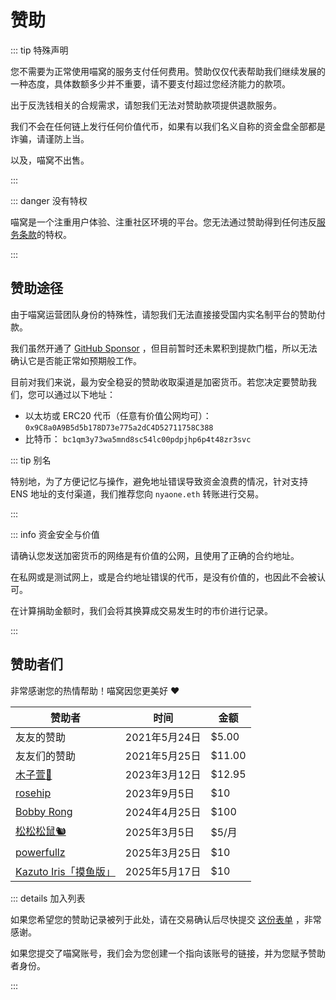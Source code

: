 # 赞助

::: tip 特殊声明

您不需要为正常使用喵窝的服务支付任何费用。赞助仅仅代表帮助我们继续发展的一种态度，具体数额多少并不重要，请不要支付超过您经济能力的款项。

出于反洗钱相关的合规需求，请恕我们无法对赞助款项提供退款服务。

我们不会在任何链上发行任何价值代币，如果有以我们名义自称的资金盘全部都是诈骗，请谨防上当。

以及，喵窝不出售。

:::

::: danger 没有特权

喵窝是一个注重用户体验、注重社区环境的平台。您无法通过赞助得到任何违反[服务条款](/tos/)的特权。

:::

## 赞助途径

由于喵窝运营团队身份的特殊性，请恕我们无法直接接受国内实名制平台的赞助付款。

我们虽然开通了 [GitHub Sponsor] ，但目前暂时还未累积到提款门槛，所以无法确认它是否能正常如预期般工作。

[GitHub Sponsor]: https://github.com/sponsors/nyaone

目前对我们来说，最为安全稳妥的赞助收取渠道是加密货币。若您决定要赞助我们，您可以通过以下地址：

- 以太坊或 ERC20 代币（任意有价值公网均可）： `0x9C8a0A9B5d5b178D73e775a2dC4D52711758C388`
- 比特币： `bc1qm3y73wa5mnd8sc54lc00pdpjhp6p4t48zr3svc`

::: tip 别名

特别地，为了方便记忆与操作，避免地址错误导致资金浪费的情况，针对支持 ENS 地址的支付渠道，我们推荐您向 `nyaone.eth` 转账进行交易。

:::

::: info 资金安全与价值

请确认您发送加密货币的网络是有价值的公网，且使用了正确的合约地址。

在私网或是测试网上，或是合约地址错误的代币，是没有价值的，也因此不会被认可。

在计算捐助金额时，我们会将其换算成交易发生时的市价进行记录。

:::

## 赞助者们

非常感谢您的热情帮助！喵窝因您更美好 ❤

| 赞助者       | 时间          | 金额   |
| ------------ | ------------- | ------ |
| 友友的赞助   | 2021年5月24日 | $5.00  |
| 友友们的赞助 | 2021年5月25日 | $11.00 |
| [木子萱🌸]    | 2023年3月12日 | $12.95 |
| [rosehip]    | 2023年9月5日  | $10    |
| [Bobby Rong] | 2024年4月25日 | $100   |
| [松松松鼠🐿️]  | 2025年3月5日  | $5/月  |
| [powerfullz] | 2025年3月25日 | $10    |
| [Kazuto Iris「摸鱼版」] | 2025年5月17日 | $10 |

[木子萱🌸]: https://nya.one/@ooyeep
[rosehip]: https://nya.one/@rosehip
[Bobby Rong]: https://nya.one/@bobby285271
[松松松鼠🐿️]: https://nya.one/@song
[powerfullz]: https://nya.one/@star
[Kazuto Iris「摸鱼版」]: https://nya.one/@hitomi

::: details 加入列表

如果您希望您的赞助记录被列于此处，请在交易确认后尽快提交 [这份表单] ，非常感谢。

如果您提交了喵窝账号，我们会为您创建一个指向该账号的链接，并为您赋予赞助者身份。

[这份表单]: https://form.nya.work/s/clr0ah4h20006lhkh1umv8n8z

:::
